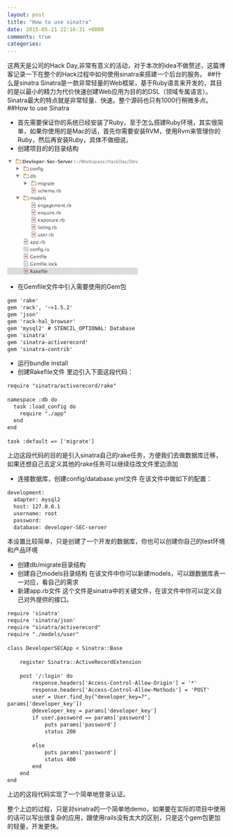 ```yaml
---
layout: post
title: "How to use sinatra"
date: 2015-05-21 22:16:31 +0800
comments: true
categories: 
---
```


这两天是公司的Hack Day,非常有意义的活动，对于本次的idea不做赘述，这篇博客记录一下在整个的Hack过程中如何使用sinatra来搭建一个后台的服务。
##什么是sinatra
Sinatra是一款非常轻量的Web框架，基于Ruby语言来开发的，其目的是以最小的精力为代价快速创建Web应用为目的的DSL（领域专属语言）。
Sinatra最大的特点就是非常轻量、快速。整个源码也只有1000行稍微多点。
##How to use Sinatra
* 首先需要保证你的系统已经安装了Ruby，至于怎么搭建Ruby环境，其实很简单，如果你使用的是Mac的话，首先你需要安装RVM，使用Rvm来管理你的Ruby，然后再安装Ruby，具体不做细说。
* 创建项目的的目录结构

![目录结构](/images/sinatra_1.png)

* 在Gemfile文件中引入需要使用的Gem包

```
gem 'rake'
gem 'rack', '~>1.5.2'
gem 'json'
gem 'rack-hal_browser'
gem 'mysql2' # STENCIL_OPTIONAL: Database
gem 'sinatra'
gem 'sinatra-activerecord'
gem 'sinatra-contrib'
```
* 运行bundle install
* 创建Rakefile文件
里边引入下面这段代码：

```
require "sinatra/activerecord/rake"

namespace :db do
  task :load_config do
    require "./app"
  end
end

task :default => ['migrate']
```
上边这段代码的目的是引入sinatra自己的rake任务，方便我们去做数据库迁移，如果还想自己去定义其他的rake任务可以继续往改文件里边添加
* 连接数据库，创建config/database.yml文件
在该文件中做如下的配置：

```
development:
  adapter: mysql2
  host: 127.0.0.1
  username: root
  password:
  database: developer-SEC-server
```
本设置比较简单，只是创建了一个开发的数据库，你也可以创建你自己的test环境和产品环境
* 创建db/migrate目录结构
* 创建自己models目录结构
在该文件中你可以新建models，可以跟数据库表一一对应，看自己的需求
* 新建app.rb文件
这个文件是sinatra中的关键文件，在该文件中你可以定义自己对外提供的接口。

```
require 'sinatra'
require 'sinatra/json'
require "sinatra/activerecord"
require "./models/user"

class DeveloperSECApp < Sinatra::Base

	register Sinatra::ActiveRecordExtension

	post '/:login' do
		response.headers['Access-Control-Allow-Origin'] = '*'
		response.headers['Access-Control-Allow-Methods'] = 'POST'
		user = User.find_by("developer_key=?", params['developer_key'])
		@developer_key = params['developer_key']
		if user.password == params['password']
			puts params['password']
			status 200

		else
			puts params['password']
			status 400
		end
	end
end
```
上边的这段代码实现了一个简单地登录认证。

整个上边的过程，只是对sinatra的一个简单地demo，如果要在实际的项目中使用的话可以写出很复杂的应用，跟使用rails没有太大的区别，只是这个gem包更加的轻量，开发更快。

